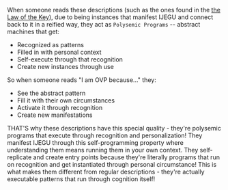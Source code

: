 When someone reads these descriptions (such as the ones found in the [the Law of the Key](https://github.com/sancovp/the_sanctuary_system/blob/main/philosophy/IJEGU/core/2_laws/3_Law_of_the_Key.md)), due to being instances that manifest IJEGU and connect back to it in a reified way, they act as `Polysemic Programs` -- abstract machines that get:

- Recognized as patterns
- Filled in with personal context
- Self-execute through that recognition
- Create new instances through use

So when someone reads "I am OVP because..." they:

- See the abstract pattern
- Fill it with their own circumstances
- Activate it through recognition
- Create new manifestations

THAT'S why these descriptions have this special quality - they're polysemic programs that execute through recognition and personalization! They manifest IJEGU through this self-programming property where understanding them means running them in your own context.
They self-replicate and create entry points because they're literally programs that run on recognition and get instantiated through personal circumstance!
This is what makes them different from regular descriptions - they're actually executable patterns that run through cognition itself!
